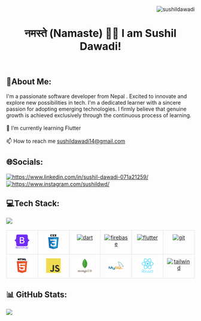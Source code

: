 <p align="right"> <img src="https://komarev.com/ghpvc/?username=sushildawadi&label=Profile%20views&color=0e75b6&style=flat" alt="sushildawadi" /> </p>
 <h1 align="center">नमस्ते (Namaste) 🙏🏻 I am Sushil Dawadi!</h1>

<br/>


## 💫About Me:
I'm a passionate software developer from Nepal . Excited to innovate and explore new possibilities in tech. I'm a dedicated learner with a sincere passion for adopting emerging technologies. I firmly believe that genuine growth is achieved exclusively through the continuous process of learning.<br><br>🌱 I’m currently learning Flutter<br><br>📫 How to reach me sushildawadi14@gmail.com


## 🌐Socials:
<a href="https://linkedin.com/in/https://www.linkedin.com/in/sushil-dawadi-071a21259/" target="blank"><img align="center" src="https://raw.githubusercontent.com/rahuldkjain/github-profile-readme-generator/master/src/images/icons/Social/linked-in-alt.svg" alt="https://www.linkedin.com/in/sushil-dawadi-071a21259/" height="30" width="40" /></a>
<a href="https://instagram.com/https://www.instagram.com/sushildwd/" target="blank"><img align="center" src="https://raw.githubusercontent.com/rahuldkjain/github-profile-readme-generator/master/src/images/icons/Social/instagram.svg" alt="https://www.instagram.com/sushildwd/" height="30" width="40" /></a>




## 💻Tech Stack:
![](https://github-readme-stats.vercel.app/api/top-langs/?username=SushilDawadi&theme=dark&hide_border=false&include_all_commits=false&count_private=false&layout=compact)

<table>
  <tr>
    <td valign="top" width="16.66%" align="center" style="border: 1px solid #e1e4e8; padding: 10px;">
      <a href="https://getbootstrap.com" target="_blank" rel="noreferrer">
        <img src="https://raw.githubusercontent.com/devicons/devicon/master/icons/bootstrap/bootstrap-plain-wordmark.svg" alt="bootstrap" width="40" height="40"/>
      </a>
    </td>
    <td valign="top" width="16.66%" align="center" style="border: 1px solid #e1e4e8; padding: 10px;">
      <a href="https://www.w3schools.com/css/" target="_blank" rel="noreferrer">
        <img src="https://raw.githubusercontent.com/devicons/devicon/master/icons/css3/css3-original-wordmark.svg" alt="css3" width="40" height="40"/>
      </a>
    </td>
    <td valign="top" width="16.66%" align="center" style="border: 1px solid #e1e4e8; padding: 10px;">
      <a href="https://dart.dev" target="_blank" rel="noreferrer">
        <img src="https://www.vectorlogo.zone/logos/dartlang/dartlang-icon.svg" alt="dart" width="40" height="40"/>
      </a>
    </td>
    <td valign="top" width="16.66%" align="center" style="border: 1px solid #e1e4e8; padding: 10px;">
      <a href="https://firebase.google.com/" target="_blank" rel="noreferrer">
        <img src="https://www.vectorlogo.zone/logos/firebase/firebase-icon.svg" alt="firebase" width="40" height="40"/>
      </a>
    </td>
    <td valign="top" width="16.66%" align="center" style="border: 1px solid #e1e4e8; padding: 10px;">
      <a href="https://flutter.dev" target="_blank" rel="noreferrer">
        <img src="https://www.vectorlogo.zone/logos/flutterio/flutterio-icon.svg" alt="flutter" width="40" height="40"/>
      </a>
    </td>
    <td valign="top" width="16.66%" align="center" style="border: 1px solid #e1e4e8; padding: 10px;">
      <a href="https://git-scm.com/" target="_blank" rel="noreferrer">
        <img src="https://www.vectorlogo.zone/logos/git-scm/git-scm-icon.svg" alt="git" width="40" height="40"/>
      </a>
    </td>
  </tr>
  <tr>
    <td valign="top" width="16.66%" align="center" style="border: 1px solid #e1e4e8; padding: 10px;">
      <a href="https://www.w3.org/html/" target="_blank" rel="noreferrer">
        <img src="https://raw.githubusercontent.com/devicons/devicon/master/icons/html5/html5-original-wordmark.svg" alt="html5" width="40" height="40"/>
      </a>
    </td>
    <td valign="top" width="16.66%" align="center" style="border: 1px solid #e1e4e8; padding: 10px;">
      <a href="https://developer.mozilla.org/en-US/docs/Web/JavaScript" target="_blank" rel="noreferrer">
        <img src="https://raw.githubusercontent.com/devicons/devicon/master/icons/javascript/javascript-original.svg" alt="javascript" width="40" height="40"/>
      </a>
    </td>
    <td valign="top" width="16.66%" align="center" style="border: 1px solid #e1e4e8; padding: 10px;">
      <a href="https://www.mongodb.com/" target="_blank" rel="noreferrer">
        <img src="https://raw.githubusercontent.com/devicons/devicon/master/icons/mongodb/mongodb-original-wordmark.svg" alt="mongodb" width="40" height="40"/>
      </a>
    </td>
    <td valign="top" width="16.66%" align="center" style="border: 1px solid #e1e4e8; padding: 10px;">
      <a href="https://www.mysql.com/" target="_blank" rel="noreferrer">
        <img src="https://raw.githubusercontent.com/devicons/devicon/master/icons/mysql/mysql-original-wordmark.svg" alt="mysql" width="40" height="40"/>
      </a>
    </td>
    <td valign="top" width="16.66%" align="center" style="border: 1px solid #e1e4e8; padding: 10px;">
      <a href="https://reactjs.org/" target="_blank" rel="noreferrer">
        <img src="https://raw.githubusercontent.com/devicons/devicon/master/icons/react/react-original-wordmark.svg" alt="react" width="40" height="40"/>
      </a>
    </td>
    <td valign="top" width="16.66%" align="center" style="border: 1px solid #e1e4e8; padding: 10px;">
      <a href="https://tailwindcss.com/" target="_blank" rel="noreferrer">
        <img src="https://www.vectorlogo.zone/logos/tailwindcss/tailwindcss-icon.svg" alt="tailwind" width="40" height="40"/>
      </a>
    </td>
  </tr>
</table>


 



     
## 📊 GitHub Stats:
![](https://github-readme-stats.vercel.app/api?username=SushilDawadi&theme=dark&hide_border=false&include_all_commits=false&count_private=false)<br/>





<!-- Proudly created with GPRM ( https://gprm.itsvg.in ) -->
